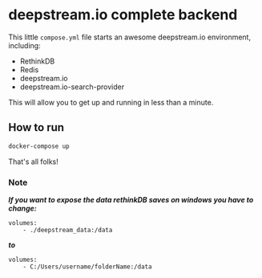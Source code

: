 # deepstream.io complete backend

This little `compose.yml` file starts an awesome deepstream.io environment, including:

* RethinkDB
* Redis
* deepstream.io
* deepstream.io-search-provider

This will allow you to get up and running in less than a minute.

## How to run

```bash
docker-compose up
```

That's all folks!

### Note

***If you want to expose the data rethinkDB saves on windows you have to change:***
```
volumes:
    - ./deepstream_data:/data
```
***to***
```
volumes:
    - C:/Users/username/folderName:/data
```
